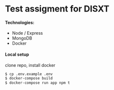# Test assigment for DISXT

#### Technologies:

- Node / Express
- MongoDB
- Docker

#### Local setup

clone repo,
install docker

```bash
$ cp .env.example .env
$ docker-compose build
$ docker-compose run app npm t
```
